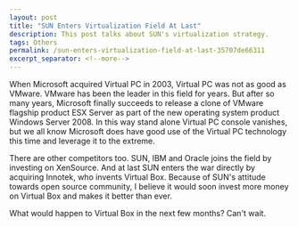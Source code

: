 ```yaml
---
layout: post
title: "SUN Enters Virtualization Field At Last"
description: This post talks about SUN's virtualization strategy.
tags: Others
permalink: /sun-enters-virtualization-field-at-last-35707de66311
excerpt_separator: <!--more-->
---
```

When Microsoft acquired Virtual PC in 2003, Virtual PC was not as good as VMware. VMware has been the leader in this field for years. But after so many years, Microsoft finally succeeds to release a clone of VMware flagship product ESX Server as part of the new operating system product Windows Server 2008. In this way stand alone Virtual PC console vanishes, but we all know Microsoft does have good use of the Virtual PC technology this time and leverage it to the extreme.

There are other competitors too. SUN, IBM and Oracle joins the field by investing on XenSource. And at last SUN enters the war directly by acquiring Innotek, who invents Virtual Box. Because of SUN's attitude towards open source community, I believe it would soon invest more money on Virtual Box and makes it better than ever.

What would happen to Virtual Box in the next few months? Can't wait.
<!--more-->